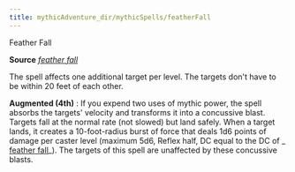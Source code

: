 ```yaml
---
title: mythicAdventure_dir/mythicSpells/featherFall
---
```

Feather Fall

**Source** [_feather fall_](spell_dir/featherFall#_feather-fall)

The spell affects one additional target per level. The targets don't have to be within 20 feet of each other.

**Augmented (4th)** : If you expend two uses of mythic power, the spell absorbs the targets' velocity and transforms it into a concussive blast. Targets fall at the normal rate (not slowed) but land safely. When a target lands, it creates a 10-foot-radius burst of force that deals 1d6 points of damage per caster level (maximum 5d6, Reflex half, DC equal to the DC of _ [feather fall](spells/featherFall#_feather-fall)_). The targets of this spell are unaffected by these concussive blasts.

